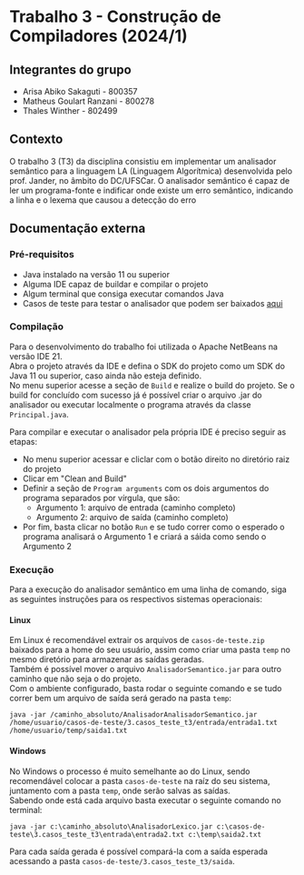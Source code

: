 # Trabalho 3 - Construção de Compiladores (2024/1)

## Integrantes do grupo
- Arisa Abiko Sakaguti - 800357
- Matheus Goulart Ranzani - 800278
- Thales Winther - 802499

## Contexto
O trabalho 3 (T3) da disciplina consistiu em implementar um analisador semântico para a linguagem LA (Linguagem Algorítmica) 
desenvolvida pelo prof. Jander, no âmbito do DC/UFSCar. O analisador semântico é capaz de ler um programa-fonte e indificar onde existe
um erro semântico, indicando a linha e o lexema que causou a detecção do erro

## Documentação externa

### Pré-requisitos
- Java instalado na versão 11 ou superior
- Alguma IDE capaz de buildar e compilar o projeto
- Algum terminal que consiga executar comandos Java
- Casos de teste para testar o analisador que podem ser baixados [aqui](https://drive.google.com/file/d/1FD9GZm_ECGLcVNLcqIP7fkF2T9coe8hs/view)

### Compilação
Para o desenvolvimento do trabalho foi utilizada o Apache NetBeans na versão IDE 21.\
Abra o projeto através da IDE e defina o SDK do projeto como um SDK do Java 11 ou superior, caso ainda não esteja definido.\
No menu superior acesse a seção de `Build` e realize o build do projeto.
Se o build for concluído com sucesso já é possível criar o arquivo .jar do analisador ou executar localmente o programa através da classe `Principal.java`.

Para compilar e executar o analisador pela própria IDE é preciso seguir as etapas:
- No menu superior acessar e cliclar com o botão direito no diretório raiz do projeto
- Clicar em "Clean and Build"
- Definir a seção de `Program arguments` com os dois argumentos do programa separados por vírgula, que são:
  - Argumento 1: arquivo de entrada (caminho completo)
  - Argumento 2: arquivo de saída (caminho completo)
- Por fim, basta clicar no botão `Run` e se tudo correr como o esperado o programa analisará o Argumento 1 e criará a sáida como sendo o Argumento 2

### Execução
Para a execução do analisador semântico em uma linha de comando, siga as seguintes instruções para os respectivos sistemas operacionais:

#### Linux
Em Linux é recomendável extrair os arquivos de `casos-de-teste.zip` baixados para a home do seu usuário, assim como criar uma pasta `temp` no mesmo diretório para armazenar as saídas geradas.\
Também é possível mover o arquivo `AnalisadorSemantico.jar` para outro caminho que não seja o do projeto.\
Com o ambiente configurado, basta rodar o seguinte comando e se tudo correr bem um arquivo de saída será gerado na pasta `temp`:

```
java -jar /caminho_absoluto/AnalisadorAnalisadorSemantico.jar /home/usuario/casos-de-teste/3.casos_teste_t3/entrada/entrada1.txt /home/usuario/temp/saida1.txt
```

#### Windows
No Windows o processo é muito semelhante ao do Linux, sendo recomendável colocar a pasta `casos-de-teste` na raíz do seu sistema, juntamento com a pasta `temp`, onde serão salvas as saídas.\
Sabendo onde está cada arquivo basta executar o seguinte comando no terminal:

```
java -jar c:\caminho_absoluto\AnalisadorLexico.jar c:\casos-de-teste\3.casos_teste_t3\entrada\entrada2.txt c:\temp\saida2.txt
```

Para cada saída gerada é possível compará-la com a saída esperada acessando a pasta `casos-de-teste/3.casos_teste_t3/saida`.

